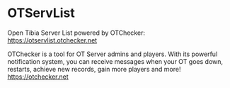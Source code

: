 # OTServList
Open Tibia Server List powered by OTChecker: https://otservlist.otchecker.net

OTChecker is a tool for OT Server admins and players. With its powerful notification system, you can receive messages when your OT goes down, restarts, achieve new records, gain more players and more!
https://otchecker.net

